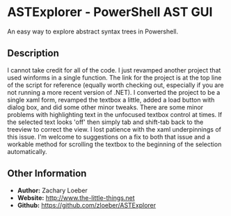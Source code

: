 # ASTExplorer - PowerShell AST GUI

An easy way to explore abstract syntax trees in Powershell.

## Description

I cannot take credit for all of the code. I just revamped another project that used winforms in a single function. The link for the project is at the top line of the script for reference (equally worth checking out, especially if you are not running a more recent version of .NET). I converted the project to be a single xaml form, revamped the textbox a little, added a load button with dialog box, and did some other minor tweaks. There are some minor problems with highlighting text in the unfocused textbox control at times. If the selected text looks 'off' then simply tab and shift-tab back to the treeview to correct the view. I lost patience with the xaml underpinnings of this issue. I'm welcome to suggestions on a fix to both that issue and a workable method for scrolling the textbox to the beginning of the selection automatically.

## Other Information

* **Author:** Zachary Loeber
* **Website:** http://www.the-little-things.net
* **Github:** https://github.com/zloeber/ASTExplorer
